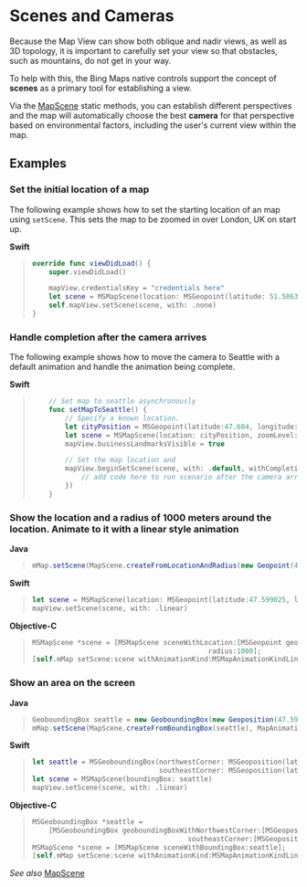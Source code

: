 # Scenes and Cameras

Because the Map View can show both oblique and nadir views, as well as 3D topology, it is important to carefully set your view so that
obstacles, such as mountains, do not get in your way.

To help with this, the Bing Maps native controls support the concept of **scenes** as a primary tool for establishing a view.

Via the [MapScene](../map-control-api/MapScene-class.md) static methods, you can establish
different perspectives and the map will automatically choose the best **camera** for that perspective based on environmental factors,
including the user's current view within the map.

## Examples

### Set the initial location of a map

The following example shows how to set the starting location of an map using `setScene`. This sets the map to be zoomed in over London, UK
on start up.

**Swift**

>```swift
> override func viewDidLoad() {
>     super.viewDidLoad()
>
>     mapView.credentialsKey = "credentials here"
>     let scene = MSMapScene(location: MSGeopoint(latitude: 51.50632, -0.12714), zoomLevel: 10))
>     self.mapView.setScene(scene, with: .none)
> }
>```

### Handle completion after the camera arrives

The following example shows how to move the camera to Seattle with a default animation and handle the animation being complete.

**Swift**

>```swift
>     // Set map to seattle asynchronously
>     func setMapToSeattle() {
>         // Specify a known location.
>         let cityPosition = MSGeopoint(latitude:47.604, longitude:-122.329)
>         let scene = MSMapScene(location: cityPosition, zoomLevel: 12)
>         mapView.businessLandmarksVisible = true
>
>         // Set the map location and
>         mapView.beginSetScene(scene, with: .default, withCompletionCallback: {_ in
>             // add code here to run scenario after the camera arrives at your destination
>         })
>     }
>```

### Show the location and a radius of 1000 meters around the location. Animate to it with a linear style animation

**Java**

>```java
> mMap.setScene(MapScene.createFromLocationAndRadius(new Geopoint(47.599025, -122.339901), 1000), MapAnimationKind.LINEAR);
>```
>

**Swift**

>```swift
> let scene = MSMapScene(location: MSGeopoint(latitude:47.599025, longitude:-122.339901), radius:1000);
> mapView.setScene(scene, with: .linear)
>```

**Objective-C**

>```objectivec
> MSMapScene *scene = [MSMapScene sceneWithLocation:[MSGeopoint geopointWithLatitude:47.599025 longitude:-122.339901]
>                                            radius:1000];
> [self.mMap setScene:scene withAnimationKind:MSMapAnimationKindLinear]
>```

### Show an area on the screen

**Java**

>```java
> GeoboundingBox seattle = new GeoboundingBox(new Geoposition(47.599025, -122.339901), new Geoposition(47.589908, -122.313251));
> mMap.setScene(MapScene.createFromBoundingBox(seattle), MapAnimationKind.LINEAR);
>```

**Swift**

>```swift
> let seattle = MSGeoboundingBox(northwestCorner: MSGeoposition(latitude:47.599025, longitude:-122.339901),
>                                southeastCorner: MSGeoposition(latitude:47.589908, longitude:-122.313251))
> let scene = MSMapScene(boundingBox: seattle)
> mapView.setScene(scene, with: .linear)
>```

**Objective-C**

>```objectivec
> MSGeoboundingBox *seattle =
>     [MSGeoboundingBox geoboundingBoxWithNorthwestCorner:[MSGeoposition geopositionWithLatitude:47.599025 longitude:-122.339901]
>                                       southeastCorner:[MSGeoposition geopositionWithLatitude:47.589908 longitude:-122.313251]];
> MSMapScene *scene = [MSMapScene sceneWithBoundingBox:seattle];
> [self.mMap setScene:scene withAnimationKind:MSMapAnimationKindLinear];
>```

_See also_
[MapScene](../map-control-api/MapScene-class.md)

